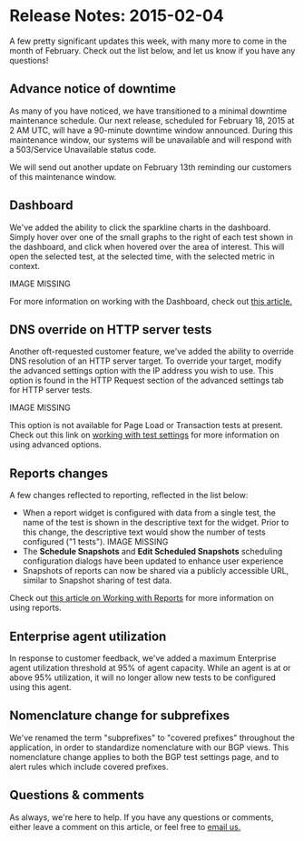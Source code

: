 # Release Notes: 2015-02-04

A few pretty significant updates this week, with many more to come in the month of February. Check out the list below, and let us know if you have any questions!

## Advance notice of downtime

As many of you have noticed, we have transitioned to a minimal downtime maintenance schedule. Our next release, scheduled for February 18, 2015 at 2 AM UTC, will have a 90-minute downtime window announced. During this maintenance window, our systems will be unavailable and will respond with a 503/Service Unavailable status code.

We will send out another update on February 13th reminding our customers of this maintenance window.

## Dashboard

We've added the ability to click the sparkline charts in the dashboard. Simply hover over one of the small graphs to the right of each test shown in the dashboard, and click when hovered over the area of interest. This will open the selected test, at the selected time, with the selected metric in context.

IMAGE MISSING

For more information on working with the Dashboard, check out [this article.](https://success.thousandeyes.com/ViewArticle?articleIdParam=kA0E0000000CmmdKAC)

## DNS override on HTTP server tests

Another oft-requested customer feature, we've added the ability to override DNS resolution of an HTTP server target. To override your target, modify the advanced settings option with the IP address you wish to use.  This option is found in the HTTP Request section of the advanced settings tab for HTTP server tests.

IMAGE MISSING

This option is not available for Page Load or Transaction tests at present.  Check out this link on [working with test settings](https://success.thousandeyes.com/ViewArticle?articleIdParam=kA0E0000000Cmn7KAC) for more information on using advanced options.

## Reports changes

A few changes reflected to reporting, reflected in the list below:

* When a report widget is configured with data from a single test, the name of the test is shown in the descriptive text for the widget. Prior to this change, the descriptive text would show the number of tests configured \("1 tests"\). IMAGE MISSING
* The **Schedule Snapshots** and **Edit Scheduled Snapshots** scheduling configuration dialogs have been updated to enhance user experience
* Snapshots of reports can now be shared via a publicly accessible URL, similar to Snapshot sharing of test data.

Check out [this article on Working with Reports](https://success.thousandeyes.com/ViewArticle?articleIdParam=kA0E0000000CmnTKAS) for more information on using reports.

## Enterprise agent utilization

In response to customer feedback, we've added a maximum Enterprise agent utilization threshold at 95% of agent capacity. While an agent is at or above 95% utilization, it will no longer allow new tests to be configured using this agent.

## Nomenclature change for subprefixes

We've renamed the term "subprefixes" to "covered prefixes" throughout the application, in order to standardize nomenclature with our BGP views. This nomenclature change applies to both the BGP test settings page, and to alert rules which include covered prefixes.

## Questions & comments

As always, we're here to help. If you have any questions or comments, either leave a comment on this article, or feel free to [email us.](mailto:support@thousandeyes.com?subject=Feb+4+Release+Comment)

